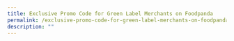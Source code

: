 ```yaml
---
title: Exclusive Promo Code for Green Label Merchants on Foodpanda
permalink: /exclusive-promo-code-for-green-label-merchants-on-foodpanda/
description: ""
---
```

